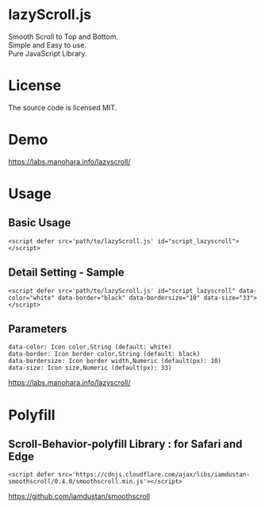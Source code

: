 # lazyScroll.js
Smooth Scroll to Top and Bottom.<br/>
Simple and Easy to use.<br/>
Pure JavaScript Library.
# License
The source code is licensed MIT.
# Demo
https://labs.manohara.info/lazyscroll/
# Usage
## Basic Usage
```
<script defer src='path/to/lazyScroll.js' id="script_lazyscroll"></script>
```

## Detail Setting - Sample
```
<script defer src='path/to/lazyScroll.js' id="script_lazyscroll" data-color="white" data-border="black" data-bordersize="10" data-size="33"></script>
```

## Parameters
```
data-color: Icon color,String (default: white)
data-border: Icon border color,String (default: black)
data-bordersize: Icon border width,Numeric (default(px): 10)
data-size: Icon size,Numeric (default(px): 33)
```

https://labs.manohara.info/lazyscroll/

# Polyfill
## Scroll-Behavior-polyfill Library : for Safari and Edge
```
<script defer src='https://cdnjs.cloudflare.com/ajax/libs/iamdustan-smoothscroll/0.4.0/smoothscroll.min.js'></script>
```
https://github.com/iamdustan/smoothscroll
